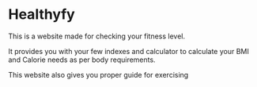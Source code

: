 # Healthyfy
This is a website made for checking your fitness level.

It provides you with your few indexes and calculator to calculate your BMI and Calorie needs as per body requirements.

This website also gives you proper guide for exercising
